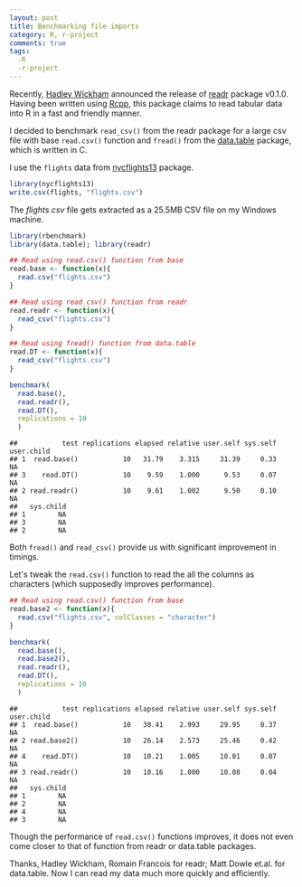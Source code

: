 ```yaml
---
layout: post
title: Benchmarking file imports
category: R, r-project
comments: true
tags:
  -R
  -r-project
---
```


Recently, [Hadley Wickham](http://had.co.nz/) announced the release of [readr](http://cran.r-project.org/web/packages/readr/) package v0.1.0. Having been written using [Rcpp](http://dirk.eddelbuettel.com/code/rcpp.html), this package claims to read tabular data into R in a fast and friendly manner. 

I decided to benchmark `read_csv()` from the readr package for a large csv file with base `read.csv()` function and `fread()` from the [data.table](http://cran.r-project.org/web/packages/data.table/) package, which is written in C. 

I use the `flights` data from [nycflights13](http://cran.r-project.org/web/packages/nycflights13/) package.


```r
library(nycflights13)
write.csv(flights, "flights.csv")
```

The *flights.csv* file gets extracted as a 25.5MB CSV file on my Windows machine. 


```r
library(rbenchmark)
library(data.table); library(readr)

## Read using read.csv() function from base
read.base <- function(x){
  read.csv("flights.csv")
}

## Read using read_csv() function from readr
read.readr <- function(x){
  read_csv("flights.csv")
}

## Read using fread() function from data.table
read.DT <- function(x){
  read_csv("flights.csv")
}

benchmark(
  read.base(),
  read.readr(),
  read.DT(),
  replications = 10
  )
```

```
##           test replications elapsed relative user.self sys.self user.child
## 1  read.base()           10   31.79    3.315     31.39     0.33         NA
## 3    read.DT()           10    9.59    1.000      9.53     0.07         NA
## 2 read.readr()           10    9.61    1.002      9.50     0.10         NA
##   sys.child
## 1        NA
## 3        NA
## 2        NA
```

Both `fread()` and `read_csv()` provide us with significant improvement in timings.

Let's tweak the `read.csv()` function to read the all the columns as characters (which supposedly improves performance).


```r
## Read using read.csv() function from base
read.base2 <- function(x){
  read.csv("flights.csv", colClasses = "character")
}

benchmark(
  read.base(),
  read.base2(),
  read.readr(),
  read.DT(),
  replications = 10
  )
```

```
##           test replications elapsed relative user.self sys.self user.child
## 1  read.base()           10   30.41    2.993     29.95     0.37         NA
## 2 read.base2()           10   26.14    2.573     25.46     0.42         NA
## 4    read.DT()           10   10.21    1.005     10.01     0.07         NA
## 3 read.readr()           10   10.16    1.000     10.08     0.04         NA
##   sys.child
## 1        NA
## 2        NA
## 4        NA
## 3        NA
```

Though the performance of `read.csv()` functions improves, it does not even come closer to that of function from readr or data.table packages.

Thanks, Hadley Wickham, Romain Francois for readr; Matt Dowle et.al. for data.table. Now I can read my data much more quickly and efficiently.
